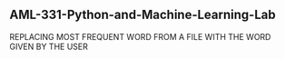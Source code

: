 
AML-331-Python-and-Machine-Learning-Lab
------------
REPLACING MOST FREQUENT WORD FROM A FILE WITH THE WORD GIVEN BY THE USER 
